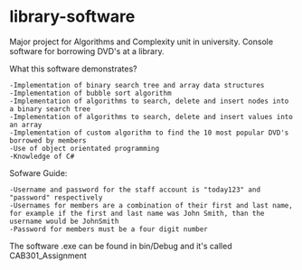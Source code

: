 # library-software
Major project for Algorithms and Complexity unit in university. Console software for borrowing DVD's at a library.

What this software demonstrates?

	-Implementation of binary search tree and array data structures
	-Implementation of bubble sort algorithm
	-Implementation of algorithms to search, delete and insert nodes into a binary search tree
	-Implementation of algorithms to search, delete and insert values into an array
	-Implementation of custom algorithm to find the 10 most popular DVD's borrowed by members
	-Use of object orientated programming
	-Knowledge of C#

Sofware Guide:

	-Username and password for the staff account is "today123" and "password" respectively
	-Usernames for members are a combination of their first and last name, for example if the first and last name was John Smith, than the username would be JohnSmith
	-Password for members must be a four digit number

The software .exe can be found in bin/Debug and it's called CAB301_Assignment
